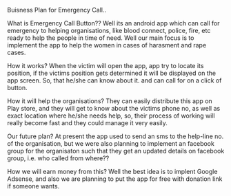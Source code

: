 Buisness Plan for Emergency Call..
 
 What is Emergency Call Button??
 Well its an android app which can call for emergency to helping organisations, like blood connect, police, fire, etc ready to help the people in time of need. Well our main focus is to implement the app to help the women in cases of harasment and rape cases.
 
 How it works?
 When the victim will open the app, app try to locate its position, if the victims position gets determined it will be displayed on the app screen.
 So, that he/she can know about it. and can call for on a click of button.
 
 How it will help the organisations?
 They can easily distribute this app on Play store, and they will get to know about the victims phone no, as well as exact location where he/she needs help, so, their process of working will really become fast and they could manage it very easily.
 
 
Our future plan?
At present the app used to send an sms to the help-line no. of the organisation, but we were also planning to implement an facebook group for the organisaton such that they get an updated details on facebook group, i.e. who called from where??

How we will earn money from this?
Well the best idea is to implent Google Adsense, and also we are planning to put the app for free with donation link if someone wants.
